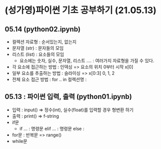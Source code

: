 # (성가영)파이썬 기초 공부하기 (21.05.13)
## 05.14 (python02.ipynb)
+ 컬렉션 자료형 : 순서있는지, 없는지
+ 문자열 (str) : 문자들의 모임
+ 리스트 (list) : 요소들의 모임
  + 요소에는 숫자, 실수, 문자열, 리스트 .... : 여러가지 자료형을 가질 수 있다.
+ 각 요소에 접근하는 방법 : 인덱싱 => 요소의 위치 0부터 시작 x[0]
+ 일부 요소를 추출하는 방법 : 슬라이싱 => x[0:3] 0, 1, 2
+ 전체 요소 접근 방법 : for .. in 컬렉션명 :


## 05.13 : 파이썬 입력, 출력 (python01.ipynb)
+ 입력 : input() => 정수(int), 실수(float)를 입력할 경우 형변환 하기
+ 출력 : print() => f-string
+ if문 
  + if ... : 명령문 elif ... : 명령문 else : 
+ for문 : 반복문 => range()
+ while문
